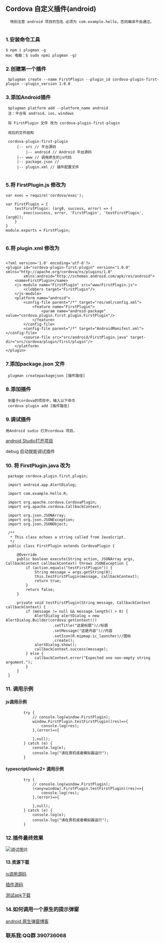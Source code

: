 ## Cordova 自定义插件(android)
````
  特别注意 android 项目的包名 必须为 com.example.hello，否则编译不会通过。
  
````
### 1.安装命令工具
````
$ npm i plugman -g
mac 电脑：$ sudo npmi plugman -g)
````
### 2.创建第一个插件
````
 $plugman create --name FirstPlugin --plugin_id cordova-plugin-first-plugin --plugin_version 1.0.0

````
### 3.添加Android插件
````
 $plugman platform add --platform_name android  
 注：平台有 android、ios、windows
 
 将 FirstPlugin 文件 改为 cordova-plugin-first-plugin

 改后的文件结构

 cordova-plugin-first-plugin
     |-- src // 平台源码
         |-- android // Android 平台源码
     |-- www // 调用原生的js代码 
     |-- package.json // 
     |-- plugin.xml // 插件配置文件   
  
````

### 5.将 FirstPlugin.js 修改为

````
var exec = require('cordova/exec');

var FirstPlugin = {
    testFirstPlugin: (arg0, success, error) => {
        exec(success, error, 'FirstPlugin', 'testFirstPlugin', [arg0]);
    }
}
module.exports = FirstPlugin;


````

### 6.将 plugin.xml 修改为

````

<?xml version='1.0' encoding='utf-8'?>
<plugin id="cordova-plugin-first-plugin" version="1.0.0" xmlns="http://apache.org/cordova/ns/plugins/1.0"
        xmlns:android="http://schemas.android.com/apk/res/android">
    <name>FirstPlugin</name>
    <js-module name="FirstPlugin" src="www/FirstPlugin.js">
        <clobbers target="FirstPlugin"/>
    </js-module>
    <platform name="android">
        <config-file parent="/*" target="res/xml/config.xml">
            <feature name="FirstPlugin">
                <param name="android-package" value="cordova.plugin.first.plugin.FirstPlugin"/>
            </feature>
        </config-file>
        <config-file parent="/*" target="AndroidManifest.xml"></config-file>
        <source-file src="src/android/FirstPlugin.java" target-dir="src/cordova/plugin/first/plugin"/>
    </platform>
</plugin>

````

### 7.添加package.json 文件

````
 plugman createpackagejson [插件路径]

````

### 8.添加插件
````
 到基于cordova的项目中，输入以下命令
 cordova plugin add [插件路径]
````
### 9.调试插件
````
用Android sudio 打开cordova 项目。

````
[android Studio打开项目](https://blog.csdn.net/m0_37609394/article/details/83377509)

debug 启动就能调试插件

### 10. 将 FirstPlugin.java 改为
```
 package cordova.plugin.first.plugin;
 
 import android.app.AlertDialog;
 
 import com.example.hello.R;
 
 import org.apache.cordova.CordovaPlugin;
 import org.apache.cordova.CallbackContext;
 
 import org.json.JSONArray;
 import org.json.JSONException;
 import org.json.JSONObject;
 
 /**
  * This class echoes a string called from JavaScript.
  */
 public class FirstPlugin extends CordovaPlugin {
 
     @Override
     public boolean execute(String action, JSONArray args, CallbackContext callbackContext) throws JSONException {
         if (action.equals("testFirstPlugin")) {
             String message = args.getString(0);
             this.testFirstPlugin(message, callbackContext);
             return true;
         }
         return false;
     }
 
     private void testFirstPlugin(String message, CallbackContext callbackContext) {
         if (message != null && message.length() > 0) {
             AlertDialog alertDialog = new AlertDialog.Builder(cordova.getContext())
                     .setTitle("这是标题")//标题
                     .setMessage("这是内容")//内容
                     .setIcon(R.mipmap.ic_launcher)//图标
                     .create();
             alertDialog.show();
             callbackContext.success(message);
         } else {
             callbackContext.error("Expected one non-empty string argument.");
         }
     }
 }

```


### 11. 调用示例
#### js调用示例
````
        try {
            // console.log(window.FirstPlugin);
            window.FirstPlugin.testFirstPlugin((res)=>{
                console.log(res);
            },(error)=>{

            },null);
        } catch (e) {
            console.log(e);
            console.log("请在真机或者模拟器运行");
        }
````
#### typescript/ionic2+ 调用示例
````
        try {
            // console.log(window.FirstPlugin);
            (<any>window).FirstPlugin.testFirstPlugin((res)=>{
                console.log(res);
            },(error)=>{

            },null);
        } catch (e) {
            console.log(e);
            console.log("请在真机或者模拟器运行");
        }
````
### 12.插件最终效果
![调试图片](../img/cordova-plugin-first-plugin/success-img.png)

#### 13.资源下载

[js调用源码](./example) 

[插件源码](../cordova-plugin-first-plugin) 

[测试apk下载](../cordova-plugin-activity/apk) 

### 14.如何调用一个原生的提示弹窗

[android 原生弹窗博客](https://blog.csdn.net/qq_35698774/article/details/79779238)

### 联系我:QQ群 390736068




